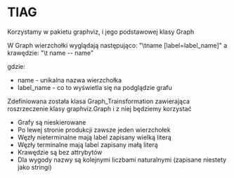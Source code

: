 # TIAG

Korzystamy w pakietu graphviz, i jego podstawowej klasy Graph

W Graph wierzchołki wyglądają następująco:
 "\tname [label=label_name]"
 a krawędzie:
 "\t name -- name"

gdzie:
- name - unikalna nazwa wierzchołka
- label_name - co to wyświetla się na podglądzie grafu

Zdefiniowana została klasa Graph_Trainsformation zawierająca roszrzeczenie klasy graphviz.Graph i z niej będziemy korzystać
- Grafy są nieskierowane
- Po lewej stronie produkcji zawsze jeden wierzchołek
- Węzły nieterminalne mają label zapisany wielką literą
- Węzły terminalne mają label zapisany małą literą
- Krawędzie są bez attrybytów
- Dla wygody nazwy są kolejnymi liczbami naturalnymi (zapisane niestety jako stringi)
